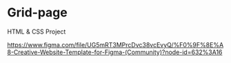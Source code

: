 # Grid-page
HTML &amp; CSS Project

https://www.figma.com/file/UG5mRT3MPrcDvc38vcEvyQ/%F0%9F%8E%A8-Creative-Website-Template-for-Figma-(Community)?node-id=632%3A16
